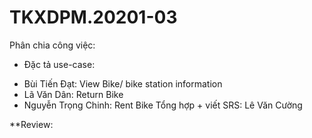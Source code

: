 # TKXDPM.20201-03
Phân chia công việc:
- Đặc tả use-case:
+ Bùi Tiến Đạt: View Bike/ bike station information 
+ Lã Văn Dân: Return Bike
+ Nguyễn Trọng Chinh: Rent Bike
Tổng hợp + viết SRS: Lê Văn Cường




**Review:
